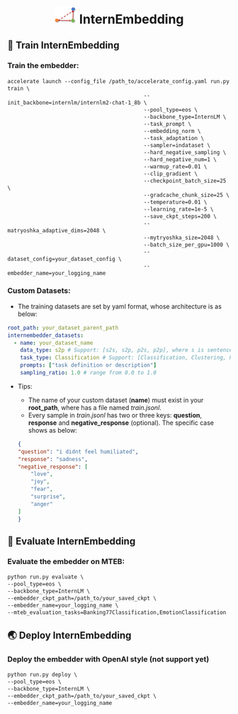 <h1 align="center"> <img src="./resets/images/embedder_triangle2.png" alt="embedder" width="50"> InternEmbedding </h1>

## 🚀 Train InternEmbedding
### Train the embedder:
```shell
accelerate launch --config_file /path_to/accelerate_config.yaml run.py train \
                                           --init_backbone=internlm/internlm2-chat-1_8b \
                                           --pool_type=eos \
                                           --backbone_type=InternLM \
                                           --task_prompt \
                                           --embedding_norm \
                                           --task_adaptation \
                                           --sampler=indataset \
                                           --hard_negative_sampling \
                                           --hard_negative_num=1 \
                                           --warmup_rate=0.01 \
                                           --clip_gradient \
                                           --checkpoint_batch_size=25 \
                                           --gradcache_chunk_size=25 \
                                           --temperature=0.01 \
                                           --learning_rate=1e-5 \
                                           --save_ckpt_steps=200 \
                                           --matryoshka_adaptive_dims=2048 \
                                           --mytryoshka_size=2048 \
                                           --batch_size_per_gpu=1000 \
                                           --dataset_config=your_dataset_config \
                                           --embedder_name=your_logging_name

```

### Custom Datasets:
* The training datasets are set by yaml format, whose architecture is as below:
```yaml
root_path: your_dataset_parent_path
internembedder_datasets:
  - name: your_dataset_name
    data_type: s2p # Support: [s2s, s2p, p2s, p2p], where s is sentence (short text) and p is passage (long text).
    task_type: Classification # Support: [Classification, Clustering, PairClassification, Retrieval, Preference, STS, Reranking]
    prompts: ["task definition or description"]
    sampling_ratio: 1.0 # range from 0.0 to 1.0
```
* Tips:
    *  The name of your custom dataset (**name**) must exist in your **root_path**, where has a file named *train.jsonl*.
    * Every sample in *train.jsonl* has two or three keys: **question**, **response** and **negative_response** (optional). The specific case shows as below:
    
    ```json
    {
    "question": "i didnt feel humiliated",
    "response": "sadness",
    "negative_response": [
        "love",
        "joy",
        "fear",
        "surprise",
        "anger"
    ]
    }
    ```


## 📐 Evaluate InternEmbedding
### Evaluate the embedder on MTEB:
```shell
python run.py evaluate \
--pool_type=eos \
--backbone_type=InternLM \
--embedder_ckpt_path=/path_to/your_saved_ckpt \
--embedder_name=your_logging_name \
--mteb_evaluation_tasks=Banking77Classification,EmotionClassification
```

## 🌏 Deploy InternEmbedding
### Deploy the embedder with OpenAI style (not support yet)
```shell
python run.py deploy \
--pool_type=eos \
--backbone_type=InternLM \
--embedder_ckpt_path=/path_to/your_saved_ckpt \
--embedder_name=your_logging_name
```